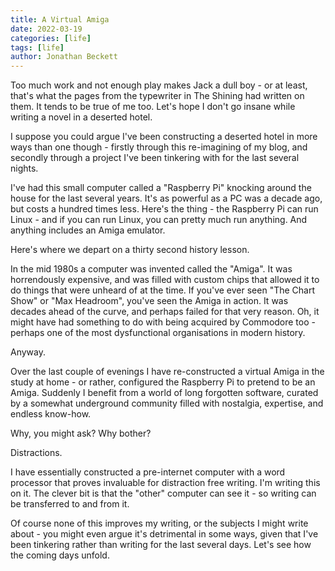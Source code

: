 ```yaml
---
title: A Virtual Amiga
date: 2022-03-19
categories: [life]
tags: [life]
author: Jonathan Beckett
---
```


Too much work and not enough play makes Jack a dull boy - or at least, that's what the pages from the typewriter in The Shining had written on them. It tends to be true of me too. Let's hope I don't go insane while writing a novel in a deserted hotel.

I suppose you could argue I've been constructing a deserted hotel in more ways than one though - firstly through this re-imagining of my blog, and secondly through a project I've been tinkering with for the last several nights.

I've had this small computer called a "Raspberry Pi" knocking around the house for the last several years. It's as powerful as a PC was a decade ago, but costs a hundred times less. Here's the thing - the Raspberry Pi can run Linux - and if you can run Linux, you can pretty much run anything. And anything includes an Amiga emulator.

Here's where we depart on a thirty second history lesson.

In the mid 1980s a computer was invented called the "Amiga". It was horrendously expensive, and was filled with custom chips that allowed it to do things that were unheard of at the time. If you've ever seen "The Chart Show" or "Max Headroom", you've seen the Amiga in action. It was decades ahead of the curve, and perhaps failed for that very reason. Oh, it might have had something to do with being acquired by Commodore too - perhaps one of the most dysfunctional organisations in modern history.

Anyway.

Over the last couple of evenings I have re-constructed a virtual Amiga in the study at home - or rather, configured the Raspberry Pi to pretend to be an Amiga. Suddenly I benefit from a world of long forgotten software, curated by a somewhat underground community filled with nostalgia, expertise, and endless know-how.

Why, you might ask? Why bother?

Distractions.

I have essentially constructed a pre-internet computer with a word processor that proves invaluable for distraction free writing. I'm writing this on it. The clever bit is that the "other" computer can see it - so writing can be transferred to and from it.

Of course none of this improves my writing, or the subjects I might write about - you might even argue it's detrimental in some ways, given that I've been tinkering rather than writing for the last several days. Let's see how the coming days unfold.